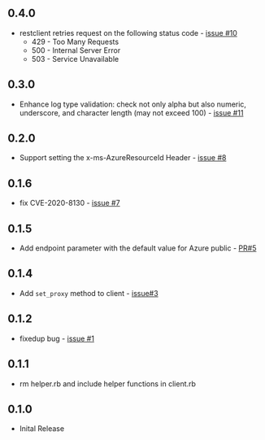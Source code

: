 ## 0.4.0
* restclient retries request on the following status code - [issue #10](https://github.com/yokawasa/azure-log-analytics-data-collector/issues/10)
  * 429 - Too Many Requests
  * 500 - Internal Server Error
  * 503 -	Service Unavailable

## 0.3.0
* Enhance log type validation: check not only alpha but also numeric, underscore, and character length (may not exceed 100) - [issue #11](https://github.com/yokawasa/azure-log-analytics-data-collector/issues/11)

## 0.2.0
* Support setting the x-ms-AzureResourceId Header - [issue #8](https://github.com/yokawasa/azure-log-analytics-data-collector/issues/8)

## 0.1.6
* fix CVE-2020-8130 - [issue #7](https://github.com/yokawasa/azure-log-analytics-data-collector/issues/7)

## 0.1.5
* Add endpoint parameter with the default value for Azure public - [PR#5](https://github.com/yokawasa/azure-log-analytics-data-collector/pull/5)

## 0.1.4
* Add `set_proxy` method to client - [issue#3](https://github.com/yokawasa/azure-log-analytics-data-collector/issues/3)

## 0.1.2
* fixedup bug - [issue #1](https://github.com/yokawasa/azure-log-analytics-data-collector/issues/1)

## 0.1.1

* rm helper.rb and include helper functions in client.rb

## 0.1.0

* Inital Release
